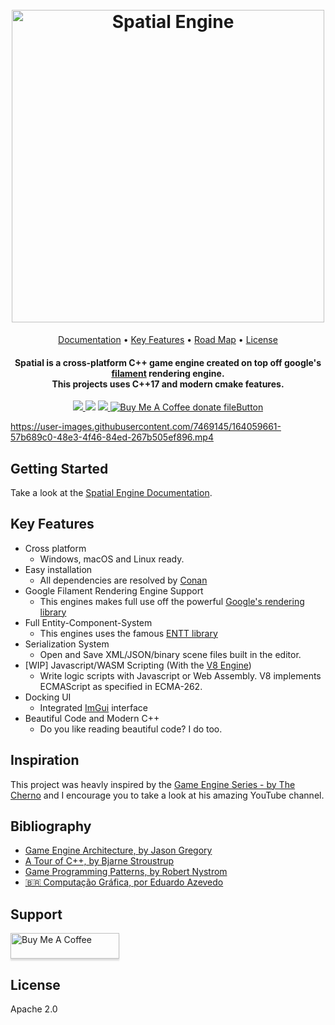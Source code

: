 <h1 align="center">
  <br>
  <a href="https://github.com/luizgabriel/Spatial.Engine"><img src="https://i.imgur.com/tkJzpLU.png" alt="Spatial Engine" width="500"></a>
</h1>

<p align="center">
  <a href="https://luizgabriel.github.io/Spatial.Engine/">Documentation</a> •
  <a href="#key-features">Key Features</a> •
  <a href="https://github.com/luizgabriel/Spatial.Engine/projects/2">Road Map</a> •
  <a href="https://github.com/luizgabriel/Spatial.Engine/blob/master/LICENSE">License</a>
</p>

<h4 align="center">
Spatial is a cross-platform C++ game engine created on top off google's <a href="https://github.com/google/filament">filament</a> rendering engine. <br>This projects uses C++17 and modern cmake features.
</h4>

<p align="center">

  <a href="https://github.com/luizgabriel/Spatial.Engine/actions/workflows/ci.yml">
    <img src="https://github.com/luizgabriel/Spatial.Engine/actions/workflows/ci.yml/badge.svg?branch=master" />
  </a>

  <img src="https://img.shields.io/badge/code%20quality-A-brightgreen" />

  <a href="https://github.com/luizgabriel/Spatial.Engine/pulls">
    <img src="https://img.shields.io/badge/PRs-welcome-brightgreen.svg?style=shields" />
  </a>

  <a href="https://buymeacoffee.com/luizgabriel" title="Donate to this project using Buy Me A Coffee">
    <img src="https://img.shields.io/badge/buy%20me%20a%20coffee-donate-yellow.svg" alt="Buy Me A Coffee donate fileButton" />
  </a>
</p>

https://user-images.githubusercontent.com/7469145/164059661-57b689c0-48e3-4f46-84ed-267b505ef896.mp4

## Getting Started

Take a look at the [Spatial Engine Documentation](https://luizgabriel.github.io/Spatial.Engine/).

## Key Features

* Cross platform
    - Windows, macOS and Linux ready.
* Easy installation
    - All dependencies are resolved by [Conan](https://conan.io)
* Google Filament Rendering Engine Support
    - This engines makes full use off the powerful [Google's rendering library](https://github.com/google/filament)
* Full Entity-Component-System
    - This engines uses the famous [ENTT library](https://github.com/skypjack/entt)
* Serialization System
    - Open and Save XML/JSON/binary scene files built in the editor.
* [WIP] Javascript/WASM Scripting (With the [V8 Engine](https://github.com/v8/v8))
    - Write logic scripts with Javascript or Web Assembly. V8 implements ECMAScript as specified in ECMA-262.
* Docking UI
    - Integrated [ImGui](https://github.com/ocornut/imgui) interface
* Beautiful Code and Modern C++
    - Do you like reading beautiful code? I do too.

## Inspiration

This project was heavly inspired by
the [Game Engine Series - by The Cherno](https://www.youtube.com/playlist?listImpl=PLlrATfBNZ98dC-V-N3m0Go4deliWHPFwT) and I
encourage you to take a look at his amazing YouTube channel.

## Bibliography

- [Game Engine Architecture, by Jason Gregory](https://www.amazon.com.br/Engine-Architecture-Third-Jason-Gregory/dp/1138035459)
- [A Tour of C++, by Bjarne Stroustrup](https://www.amazon.com/Tour-2nd-Depth-Bjarne-Stroustrup/dp/0134997832)
- [Game Programming Patterns, by Robert Nystrom](https://www.amazon.com/dp/0990582906)
- [🇧🇷 Computação Gráfica, por Eduardo Azevedo](https://www.amazon.com.br/Computa%C3%A7%C3%A3o-Gr%C3%A1fica-Pr%C3%A1tica-Gera%C3%A7%C3%A3o-Imagens/dp/8535287795)

## Support

<a href="https://www.buymeacoffee.com/luizgabriel" target="_blank"><img src="https://www.buymeacoffee.com/assets/img/custom_images/orange_img.png" alt="Buy Me A Coffee" style="height: 41px !important;width: 174px !important;box-shadow: 0px 3px 2px 0px rgba(190, 190, 190, 0.5) !important;-webkit-box-shadow: 0px 3px 2px 0px rgba(190, 190, 190, 0.5) !important;" ></a>

## License

Apache 2.0

